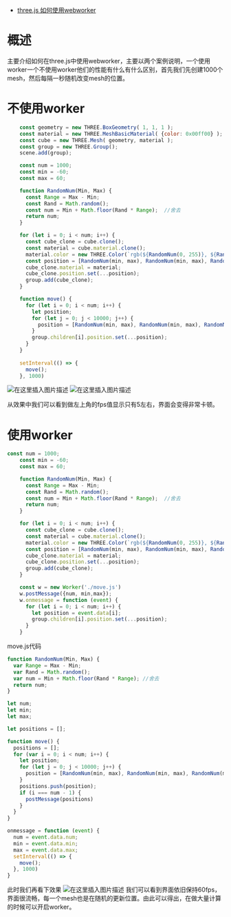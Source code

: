 - [three.js 如何使用webworker](https://blog.csdn.net/qq_39503511/article/details/119979900)

# 概述

主要介绍如何在three.js中使用webworker，主要以两个案例说明，一个使用worker一个不使用worker他们的性能有什么有什么区别，首先我们先创建1000个mesh，然后每隔一秒随机改变mesh的位置。

# 不使用worker

```javascript
	const geometry = new THREE.BoxGeometry( 1, 1, 1 );
    const material = new THREE.MeshBasicMaterial( {color: 0x00ff00} );
    const cube = new THREE.Mesh( geometry, material );
    const group = new THREE.Group();
    scene.add(group);

    const num = 1000;
    const min = -60;
    const max = 60;

    function RandomNum(Min, Max) {
      const Range = Max - Min;
      const Rand = Math.random();
      const num = Min + Math.floor(Rand * Range);  //舍去
      return num;
    }

    for (let i = 0; i < num; i++) {
      const cube_clone = cube.clone();
      const material = cube.material.clone();
      material.color = new THREE.Color(`rgb(${RandomNum(0, 255)}, ${RandomNum(0, 255)}, ${RandomNum(0, 255)})`);
      const position = [RandomNum(min, max), RandomNum(min, max), RandomNum(min, max)];
      cube_clone.material = material;
      cube_clone.position.set(...position);
      group.add(cube_clone);
    }

    function move() {
      for (let i = 0; i < num; i++) {
        let position;
        for (let j = 0; j < 10000; j++) {
          position = [RandomNum(min, max), RandomNum(min, max), RandomNum(min, max)];
        }
        group.children[i].position.set(...position);
      }
    }
    
    setInterval(() => {
      move();
    }, 1000)
```

![在这里插入图片描述](https://img-blog.csdnimg.cn/fbdda8ca2b5a42b687f2e9b2b134b43e.png?x-oss-process=image/watermark,type_ZHJvaWRzYW5zZmFsbGJhY2s,shadow_50,text_Q1NETiBA5oiR5oOz5b2T5Zad5rC05Lq6,size_20,color_FFFFFF,t_70,g_se,x_16)
 ![在这里插入图片描述](https://img-blog.csdnimg.cn/50d2215c4d25429b82b7e749c0f7c6f8.png)

从效果中我们可以看到做左上角的fps值显示只有5左右，界面会变得非常卡顿。

# 使用worker

```javascript
const num = 1000;
    const min = -60;
    const max = 60;

    function RandomNum(Min, Max) {
      const Range = Max - Min;
      const Rand = Math.random();
      const num = Min + Math.floor(Rand * Range);  //舍去
      return num;
    }

    for (let i = 0; i < num; i++) {
      const cube_clone = cube.clone();
      const material = cube.material.clone();
      material.color = new THREE.Color(`rgb(${RandomNum(0, 255)}, ${RandomNum(0, 255)}, ${RandomNum(0, 255)})`);
      const position = [RandomNum(min, max), RandomNum(min, max), RandomNum(min, max)];
      cube_clone.material = material;
      cube_clone.position.set(...position);
      group.add(cube_clone);
    }

    const w = new Worker('./move.js')
    w.postMessage({num, min,max});
    w.onmessage = function (event) {
      for (let i = 0; i < num; i++) {
        let position = event.data[i];
        group.children[i].position.set(...position);
      }
    }
```

move.js代码

```javascript
function RandomNum(Min, Max) {
  var Range = Max - Min;
  var Rand = Math.random();
  var num = Min + Math.floor(Rand * Range); //舍去
  return num;
}

let num;
let min;
let max;

let positions = [];

function move() {
  positions = [];
  for (var i = 0; i < num; i++) {
    let position;
    for (let j = 0; j < 10000; j++) {
      position = [RandomNum(min, max), RandomNum(min, max), RandomNum(min, max)];
    }
    positions.push(position);
    if (i === num - 1) {
      postMessage(positions)
    }
  }
}

onmessage = function (event) {
  num = event.data.num;
  min = event.data.min;
  max = event.data.max;
  setInterval(() => {
    move();
  }, 1000)
}
```

此时我们再看下效果
 ![在这里插入图片描述](https://img-blog.csdnimg.cn/7f7911c292f44e56a14bb07668ed6070.png?x-oss-process=image/watermark,type_ZHJvaWRzYW5zZmFsbGJhY2s,shadow_50,text_Q1NETiBA5oiR5oOz5b2T5Zad5rC05Lq6,size_20,color_FFFFFF,t_70,g_se,x_16)
 我们可以看到界面依旧保持60fps，界面很流畅，每一个mesh也是在随机的更新位置。由此可以得出，在做大量计算的时候可以开启worker。
